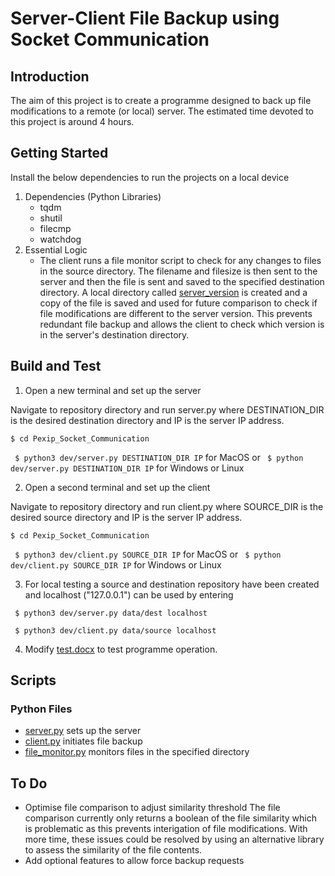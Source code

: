 # Server-Client File Backup using Socket Communication

## Introduction 
The aim of this project is to create a programme designed to back up file modifications to a remote (or local) server. The estimated time devoted to this project is around 4 hours.

## Getting Started
Install the below dependencies to run the projects on a local device
1. Dependencies (Python Libraries)
    * tqdm
    * shutil
    * filecmp
    * watchdog
2. Essential Logic
    * The client runs a file monitor script to check for any changes to files in the source directory. The filename and filesize is then sent to the server and then the file is sent and saved to the specified destination directory. A local directory called [server_version](./server_version) is created and a copy of the file is saved and used for future comparison to check if file modifications are different to the server version. This prevents redundant file backup and allows the client to check which version is in the server's destination directory.

## Build and Test
1. Open a new terminal and set up the server

Navigate to repository directory and run server.py where DESTINATION_DIR is the desired destination directory and IP is the server IP address.

``` $ cd Pexip_Socket_Communication ```

``` $ python3 dev/server.py DESTINATION_DIR IP``` for MacOS or ``` $ python dev/server.py DESTINATION_DIR IP``` for Windows or Linux


2. Open a second terminal and set up the client

Navigate to repository directory and run client.py where SOURCE_DIR is the desired source directory and IP is the server IP address.

``` $ cd Pexip_Socket_Communication ```

``` $ python3 dev/client.py SOURCE_DIR IP``` for MacOS or ``` $ python dev/client.py SOURCE_DIR IP``` for Windows or Linux

3. For local testing a source and destination repository have been created and localhost ("127.0.0.1") can be used by entering

``` $ python3 dev/server.py data/dest localhost```

``` $ python3 dev/client.py data/source localhost```

4. Modify [test.docx](./data/source/test.docx) to test programme operation.

## Scripts
### Python Files
* [server.py](./dev/server.py) sets up the server
* [client.py](./dev/client.py) initiates file backup
* [file_monitor.py](./dev/file_monitor.py) monitors files in the specified directory


## To Do
* Optimise file comparison to adjust similarity threshold
The file comparison currently only returns a boolean of the file similarity which is problematic as this prevents interigation of file modifications. With more time, these issues could be resolved by using an alternative library to assess the similarity of the file contents.
* Add optional features to allow force backup requests
